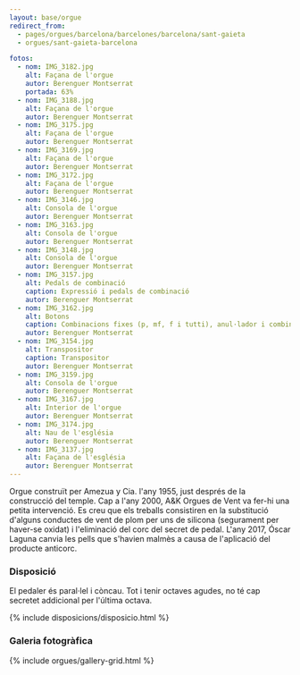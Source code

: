 ```yaml
---
layout: base/orgue
redirect_from:
  - pages/orgues/barcelona/barcelones/barcelona/sant-gaieta
  - orgues/sant-gaieta-barcelona

fotos:
  - nom: IMG_3182.jpg
    alt: Façana de l'orgue
    autor: Berenguer Montserrat
    portada: 63%
  - nom: IMG_3188.jpg
    alt: Façana de l'orgue
    autor: Berenguer Montserrat
  - nom: IMG_3175.jpg
    alt: Façana de l'orgue
    autor: Berenguer Montserrat
  - nom: IMG_3169.jpg
    alt: Façana de l'orgue
    autor: Berenguer Montserrat
  - nom: IMG_3172.jpg
    alt: Façana de l'orgue
    autor: Berenguer Montserrat
  - nom: IMG_3146.jpg
    alt: Consola de l'orgue
    autor: Berenguer Montserrat
  - nom: IMG_3163.jpg
    alt: Consola de l'orgue
    autor: Berenguer Montserrat
  - nom: IMG_3148.jpg
    alt: Consola de l'orgue
    autor: Berenguer Montserrat
  - nom: IMG_3157.jpg
    alt: Pedals de combinació
    caption: Expressió i pedals de combinació
    autor: Berenguer Montserrat
  - nom: IMG_3162.jpg
    alt: Botons
    caption: Combinacions fixes (p, mf, f i tutti), anul·lador i combinació lliure
    autor: Berenguer Montserrat
  - nom: IMG_3154.jpg
    alt: Transpositor
    caption: Transpositor
    autor: Berenguer Montserrat
  - nom: IMG_3159.jpg
    alt: Consola de l'orgue
    autor: Berenguer Montserrat
  - nom: IMG_3167.jpg
    alt: Interior de l'orgue
    autor: Berenguer Montserrat
  - nom: IMG_3174.jpg
    alt: Nau de l'església
    autor: Berenguer Montserrat
  - nom: IMG_3137.jpg
    alt: Façana de l'església
    autor: Berenguer Montserrat
---
```


Orgue construït per Amezua y Cia. l'any 1955, just després de la construcció del temple. Cap a l'any 2000, A&K Orgues de Vent
va fer-hi una petita intervenció. Es creu que els treballs consistiren en la substitució d'alguns conductes de vent de plom
per uns de silicona (segurament per haver-se oxidat) i l'eliminació del corc del secret de pedal. L'any 2017, Óscar Laguna
canvia les pells que s'havien malmès a causa de l'aplicació del producte anticorc. 

### Disposició

El pedaler és paral·lel i còncau. Tot i tenir octaves agudes, no té cap secretet addicional per l'última octava. 

{% include disposicions/disposicio.html %}

### Galeria fotogràfica

{% include orgues/gallery-grid.html %}



